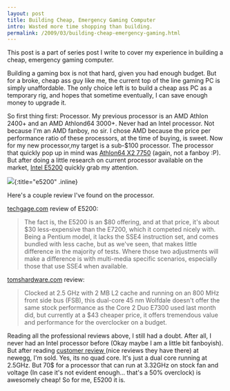 ```yaml
---
layout: post
title: Building Cheap, Emergency Gaming Computer
intro: Wasted more time shopping than building.
permalink: /2009/03/building-cheap-emergency-gaming.html
---
```

This post is a part of series post I write to cover my experience in building
a cheap, emergency gaming computer.

Building a gaming box is not that hard, given you had enough budget. But for a
broke, cheap ass guy like me, the current top of the line gaming PC is simply
unaffordable. The only choice left is to build a cheap ass PC as a
temporary rig, and hopes that sometime eventually, I can save enough money to
upgrade it.

So first thing first: Processor. My previous processor is an AMD Athlon 2400+
and an AMD Athlond64 3000+. Never had an Intel processor. Not because I'm an
AMD fanboy, no sir. I chose AMD because the price per performance ratio of
these processors, at the time of buying, is sweet. Now for my new
processor,my target is a sub-$100 processor. The processor that quickly pop up
in mind was [Athlon64 X2 7750][7] (again, not a fanboy :P). But after doing a
little research on current processor available on the market, [Intel E5200][8]
quickly grab my attention.

   [7]: http://www.newegg.com/Product/Product.aspx?Item=N82E16819103300&Tpk=Athlon64%20X2%207750 (NewEgg Spec)
   [8]: http://www.newegg.com/Product/Product.aspx?Item=N82E16819116072 (NewEgg Specification)

![][9]{:title="e5200" .inline}

   [9]: http://docs.google.com/File?id=dgk6cm8n_10fm9d6kc3_b

Here's a couple review I've found on the processor.

[techgage.com][10] review of E5200: 

   [10]: http://techgage.com/article/intel_pentium_dual-core_e5200/

> The fact is, the E5200 is an $80 offering, and at that price, it's about $30 less-expensive than the E7200, which it competed nicely with. Being a Pentium model, it lacks the SSE4 instruction set, and comes bundled with less cache, but as we've seen, that makes little difference in the majority of tests. Where those two adjustments will make a difference is with multi-media specific scenarios, especially those that use SSE4 when available.

[tomshardware.com][11] review:

   [11]: http://www.tomshardware.com/reviews/overclock-e5200-radeon,2144-2.html

> Clocked at 2.5 GHz with 2 MB L2 cache and running on an 800 MHz front side bus (FSB), this dual-core 45 nm Wolfdale doesn't offer the same stock performance as the Core 2 Duo E7300 used last month did, but currently at a $43 cheaper price, it offers tremendous value and performance for the overclocker on a budget.

Reading all the professional reviews above, I still had a doubt. After all, I
never had an Intel processor before (Okay maybe I am a little bit fanboyish).
But after reading [customer review ][12](nice reviews they have there) at
newegg, I'm sold. Yes, its no quad core. It's just a dual core running at
2.5GHz. But 70$ for a processor that can run at 3.32GHz on stock fan and
voltage (In case it's not evident enough... that's a 50% overclock) is
awesomely cheap! So for me, E5200 it is.  

   [12]: http://www.newegg.com/Product/ProductReview.aspx?Item=N82E16819116072
